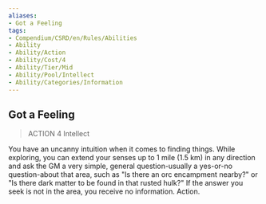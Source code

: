 ```yaml
---
aliases:
- Got a Feeling
tags:
- Compendium/CSRD/en/Rules/Abilities
- Ability
- Ability/Action
- Ability/Cost/4
- Ability/Tier/Mid
- Ability/Pool/Intellect
- Ability/Categories/Information
---
```


  
## Got a Feeling  
>ACTION 4  Intellect  
  
You have an uncanny intuition when it comes to finding things. While exploring, you can extend your senses up to 1 mile (1.5 km) in any direction and ask the GM a very simple, general question-usually a yes-or-no question-about that area, such as "Is there an orc encampment nearby?" or "Is there dark matter to be found in that rusted hulk?" If the answer you seek is not in the area, you receive no information. Action.